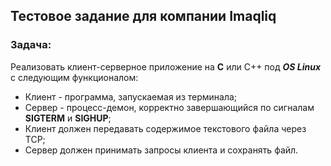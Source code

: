 ## Тестовое задание для компании Imaqliq

### Задача:

Реализовать клиент-серверное приложение на **C** или C++ под ***OS Linux*** с следующим функционалом:

* Клиент - программа, запускаемая из терминала;
* Сервер - процесс-демон, корректно завершающийся по сигналам **SIGTERM** и **SIGHUP**;
* Клиент должен передавать содержимое текстового файла через TCP;
* Сервер должен принимать запросы клиента и сохранять файл.